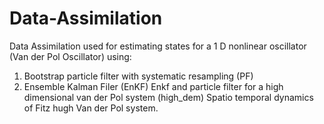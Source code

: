 # Data-Assimilation
Data Assimilation used for estimating states for a 1 D nonlinear oscillator (Van der Pol Oscillator) using:
1) Bootstrap particle filter with systematic resampling (PF)
2) Ensemble Kalman Filer (EnKF)
Enkf and particle filter for a high dimensional van der Pol system (high_dem)
Spatio temporal dynamics of Fitz hugh Van der Pol system.
